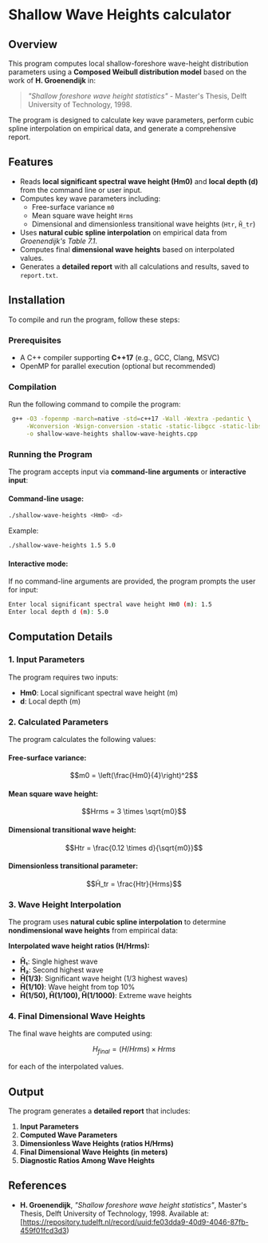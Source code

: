 # Shallow Wave Heights calculator

## Overview
This program computes local shallow-foreshore wave-height distribution parameters using a **Composed Weibull distribution model** based on the work of **H. Groenendijk** in:

> *"Shallow foreshore wave height statistics"* - Master's Thesis, Delft University of Technology, 1998.

The program is designed to calculate key wave parameters, perform cubic spline interpolation on empirical data, and generate a comprehensive report.

## Features
- Reads **local significant spectral wave height (Hm0)** and **local depth (d)** from the command line or user input.
- Computes key wave parameters including:
  - Free-surface variance `m0`
  - Mean square wave height `Hrms`
  - Dimensional and dimensionless transitional wave heights (`Htr`, `H̃_tr`)
- Uses **natural cubic spline interpolation** on empirical data from *Groenendijk's Table 7.1*.
- Computes final **dimensional wave heights** based on interpolated values.
- Generates a **detailed report** with all calculations and results, saved to `report.txt`.

## Installation
To compile and run the program, follow these steps:

### Prerequisites
- A C++ compiler supporting **C++17** (e.g., GCC, Clang, MSVC)
- OpenMP for parallel execution (optional but recommended)

### Compilation
Run the following command to compile the program:
```sh
 g++ -O3 -fopenmp -march=native -std=c++17 -Wall -Wextra -pedantic \
     -Wconversion -Wsign-conversion -static -static-libgcc -static-libstdc++ \
     -o shallow-wave-heights shallow-wave-heights.cpp
```

### Running the Program
The program accepts input via **command-line arguments** or **interactive input**:

#### Command-line usage:
```sh
./shallow-wave-heights <Hm0> <d>
```
Example:
```sh
./shallow-wave-heights 1.5 5.0
```

#### Interactive mode:
If no command-line arguments are provided, the program prompts the user for input:
```sh
Enter local significant spectral wave height Hm0 (m): 1.5
Enter local depth d (m): 5.0
```

## Computation Details
### 1. Input Parameters
The program requires two inputs:
- **Hm0**: Local significant spectral wave height (m)
- **d**: Local depth (m)

### 2. Calculated Parameters
The program calculates the following values:

#### **Free-surface variance**:
```math
m0 = \left(\frac{Hm0}{4}\right)^2
```
#### **Mean square wave height**:
```math
Hrms = 3 \times \sqrt{m0}
```
#### **Dimensional transitional wave height**:
```math
Htr = \frac{0.12 \times d}{\sqrt{m0}}
```
#### **Dimensionless transitional parameter**:
```math
H̃_tr = \frac{Htr}{Hrms}
```

### 3. Wave Height Interpolation
The program uses **natural cubic spline interpolation** to determine **nondimensional wave heights** from empirical data:

**Interpolated wave height ratios (H/Hrms):**
- **H̃₁**: Single highest wave
- **H̃₂**: Second highest wave
- **H̃(1/3)**: Significant wave height (1/3 highest waves)
- **H̃(1/10)**: Wave height from top 10%
- **H̃(1/50), H̃(1/100), H̃(1/1000)**: Extreme wave heights

### 4. Final Dimensional Wave Heights
The final wave heights are computed using:
```math
H_{final} = (H/Hrms) \times Hrms
```
for each of the interpolated values.

## Output
The program generates a **detailed report** that includes:
1. **Input Parameters**
2. **Computed Wave Parameters**
3. **Dimensionless Wave Heights (ratios H/Hrms)**
4. **Final Dimensional Wave Heights (in meters)**
5. **Diagnostic Ratios Among Wave Heights**

## References
- **H. Groenendijk**, *"Shallow foreshore wave height statistics"*, Master's Thesis, Delft University of Technology, 1998. Available at: [https://repository.tudelft.nl/record/uuid:fe03dda9-40d9-4046-87fb-459f01fcd3d3)
  
